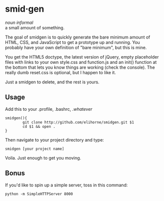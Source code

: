 smid·gen
================================
_noun informal_  
a small amount of something.

The goal of smidgen is to quickly generate the bare minimum amount of HTML, CSS, and JavaScript to get a prototype up and running. You probably have your own definition of "bare minimum", but this is mine. 

You get the HTML5 doctype, the latest version of jQuery, empty placeholder files with links to your own style.css and function.js and an init() function at the bottom that lets you know things are working (check the console).  The really dumb reset.css is optional, but I happen to like it. 

Just a smidgen to delete, and the rest is yours. 

Usage
-----

Add this to your .profile, .bashrc, _.whatever_

```
smidgen(){
        git clone http://github.com/elihorne/smidgen.git $1
        cd $1 && open .
}
```

Then navigate to your project directory and type:
```
smidgen [your project name]
```

Voila. Just enough to get you moving.


Bonus
-----

If you'd like to spin up a simple server, toss in this command:
```
python -m SimpleHTTPServer 8000
```
